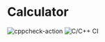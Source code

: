 # Calculator

![cppcheck-action](https://github.com/99002674/Calculator/workflows/cppcheck-action/badge.svg?branch=main)
![C/C++ CI](https://github.com/99002674/Calculator/workflows/C/C++%20CI/badge.svg)
